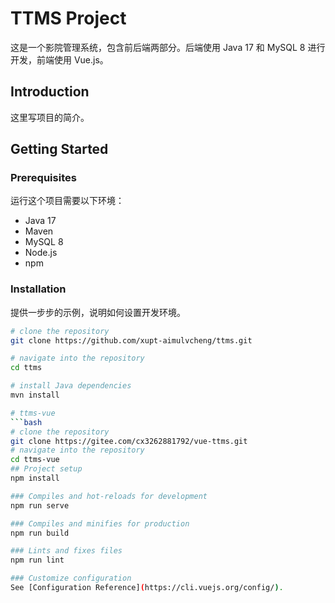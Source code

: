 #  TTMS Project

这是一个影院管理系统，包含前后端两部分。后端使用 Java 17 和 MySQL 8 进行开发，前端使用 Vue.js。

## Introduction

这里写项目的简介。

## Getting Started

### Prerequisites

运行这个项目需要以下环境：

- Java 17
- Maven
- MySQL 8
- Node.js
- npm

### Installation

提供一步步的示例，说明如何设置开发环境。

```bash
# clone the repository
git clone https://github.com/xupt-aimulvcheng/ttms.git

# navigate into the repository
cd ttms

# install Java dependencies
mvn install

# ttms-vue
```bash
# clone the repository
git clone https://gitee.com/cx3262881792/vue-ttms.git
# navigate into the repository
cd ttms-vue
## Project setup
npm install

### Compiles and hot-reloads for development
npm run serve

### Compiles and minifies for production
npm run build

### Lints and fixes files
npm run lint

### Customize configuration
See [Configuration Reference](https://cli.vuejs.org/config/).


